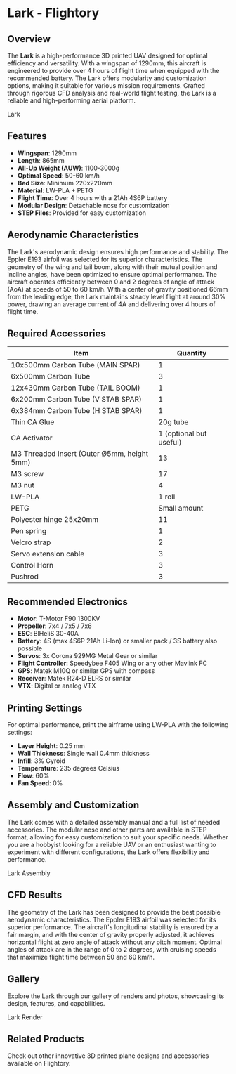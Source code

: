# Lark - Flightory

## Overview

The **Lark** is a high-performance 3D printed UAV designed for optimal efficiency and versatility. With a wingspan of 1290mm, this aircraft is engineered to provide over 4 hours of flight time when equipped with the recommended battery. The Lark offers modularity and customization options, making it suitable for various mission requirements. Crafted through rigorous CFD analysis and real-world flight testing, the Lark is a reliable and high-performing aerial platform.

Lark

## Features

- **Wingspan**: 1290mm
- **Length**: 865mm
- **All-Up Weight (AUW)**: 1100-3000g
- **Optimal Speed**: 50-60 km/h
- **Bed Size**: Minimum 220x220mm
- **Material**: LW-PLA + PETG
- **Flight Time**: Over 4 hours with a 21Ah 4S6P battery
- **Modular Design**: Detachable nose for customization
- **STEP Files**: Provided for easy customization

## Aerodynamic Characteristics

The Lark's aerodynamic design ensures high performance and stability. The Eppler E193 airfoil was selected for its superior characteristics. The geometry of the wing and tail boom, along with their mutual position and incline angles, have been optimized to ensure optimal performance. The aircraft operates efficiently between 0 and 2 degrees of angle of attack (AoA) at speeds of 50 to 60 km/h. With a center of gravity positioned 66mm from the leading edge, the Lark maintains steady level flight at around 30% power, drawing an average current of 4A and delivering over 4 hours of flight time.

## Required Accessories

| Item                                        | Quantity                |
| ------------------------------------------- | ----------------------- |
| 10x500mm Carbon Tube (MAIN SPAR)            | 1                       |
| 6x500mm Carbon Tube                         | 3                       |
| 12x430mm Carbon Tube (TAIL BOOM)            | 1                       |
| 6x200mm Carbon Tube (V STAB SPAR)           | 1                       |
| 6x384mm Carbon Tube (H STAB SPAR)           | 1                       |
| Thin CA Glue                                | 20g tube                |
| CA Activator                                | 1 (optional but useful) |
| M3 Threaded Insert (Outer Ø5mm, height 5mm) | 13                      |
| M3 screw                                    | 17                      |
| M3 nut                                      | 4                       |
| LW-PLA                                      | 1 roll                  |
| PETG                                        | Small amount            |
| Polyester hinge 25x20mm                     | 11                      |
| Pen spring                                  | 1                       |
| Velcro strap                                | 2                       |
| Servo extension cable                       | 3                       |
| Control Horn                                | 3                       |
| Pushrod                                     | 3                       |

## Recommended Electronics

- **Motor**: T-Motor F90 1300KV
- **Propeller**: 7x4 / 7x5 / 7x6
- **ESC**: BlHeliS 30-40A
- **Battery**: 4S (max 4S6P 21Ah Li-Ion) or smaller pack / 3S battery also possible
- **Servos**: 3x Corona 929MG Metal Gear or similar
- **Flight Controller**: Speedybee F405 Wing or any other Mavlink FC
- **GPS**: Matek M10Q or similar GPS with compass
- **Receiver**: Matek R24-D ELRS or similar
- **VTX**: Digital or analog VTX

## Printing Settings

For optimal performance, print the airframe using LW-PLA with the following settings:

- **Layer Height**: 0.25 mm
- **Wall Thickness**: Single wall 0.4mm thickness
- **Infill**: 3% Gyroid
- **Temperature**: 235 degrees Celsius
- **Flow**: 60%
- **Fan Speed**: 0%

## Assembly and Customization

The Lark comes with a detailed assembly manual and a full list of needed accessories. The modular nose and other parts are available in STEP format, allowing for easy customization to suit your specific needs. Whether you are a hobbyist looking for a reliable UAV or an enthusiast wanting to experiment with different configurations, the Lark offers flexibility and performance.

Lark Assembly

## CFD Results

The geometry of the Lark has been designed to provide the best possible aerodynamic characteristics. The Eppler E193 airfoil was selected for its superior performance. The aircraft's longitudinal stability is ensured by a fair margin, and with the center of gravity properly adjusted, it achieves horizontal flight at zero angle of attack without any pitch moment. Optimal angles of attack are in the range of 0 to 2 degrees, with cruising speeds that maximize flight time between 50 and 60 km/h.

## Gallery

Explore the Lark through our gallery of renders and photos, showcasing its design, features, and capabilities.

Lark Render

## Related Products

Check out other innovative 3D printed plane designs and accessories available on Flightory.
